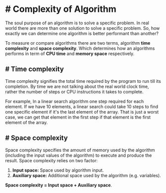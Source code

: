 # # Complexity of Algorithm
The soul purpose of an algorithm is to solve a specific problem. In real world there are more than one solution to solve a specific problem. So, how exactly we can determine one algorithm is better performant than another?

To measure or compare algorithms there are two terms, algorithm **time complexity** and **space complexity**. Which determines how an algorithms performs in term of **CPU time** and **memory space** respectively.

## # Time complexity
Time complexity signifies the total time required by the program to run till its completion. By time we are not talking about the real world clock time, rather the number of steps or CPU instructions it takes to complete.

For example, In a linear search algorithm one step required for each element. If we have 10 elements, a linear search could take 10 steps to find one specific element if it's the last element of the array. That is just a worst case, we can get that element in the first step if that element is the first element of the array.

## # Space complexity
Space complexity specifies the amount of memory used by the algorithm (including the input values of the algorithm) to execute and produce the result. Space complexity relies on two factor:

1. **Input space:** Space used by algorithm input.
2. **Auxiliary space:** Additional space used by the algorithm (e.g. variables).

**Space complexity = Input space + Auxiliary space**.